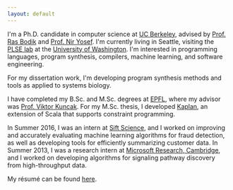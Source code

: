 ```yaml
---
layout: default
---
```



I'm a Ph.D. candidate in computer science at [UC Berkeley], advised by [Prof. Ras Bodik][bodik] and [Prof. Nir Yosef][yosef]. I'm currently living in Seattle, visiting the [PLSE lab][plse] at the [University of Washington][uw]. I'm interested in programming languages, program synthesis, compilers, machine learning, and software engineering. 

For my dissertation work, I'm developing program synthesis methods and tools as applied to systems biology.

I have completed my B.Sc. and M.Sc. degrees at [EPFL], where my advisor was [Prof. Viktor Kuncak][kuncak]. For my M.Sc. thesis, I developed [Kaplan], an extension of Scala that supports constraint programming.

In Summer 2016, I was an intern at [Sift Science], and I worked on improving and accurately evaluating machine learning algorithms for fraud detection, as well as developing tools for efficiently summarizing customer data. In Summer 2013, I was a research intern at [Microsoft Research, Cambridge][msr cambridge], and I worked on developing algorithms for signaling pathway discovery from high-throughput data.

My résumé can be found [here][resume].

[EPFL]: http://www.epfl.ch
[UC Berkeley]: http://www.eecs.berkeley.edu
[Sift Science]: https://siftscience.com
[msr cambridge]: https://www.microsoft.com/en-us/research/lab/microsoft-research-cambridge/
[bodik]: http://homes.cs.washington.edu/~bodik
[yosef]: http://www.cs.berkeley.edu/~niryosef
[kuncak]: http://lara.epfl.ch/~kuncak
[resume]: resume.pdf
[plse]: http://uwplse.org/
[uw]: https://www.cs.washington.edu/
[kaplan]: papers/KoksalETAL12ConstraintsAsControl.pdf
